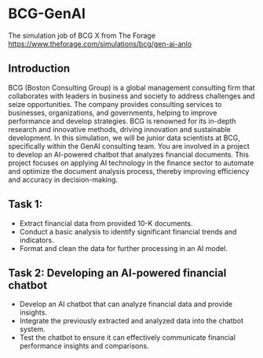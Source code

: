 # BCG-GenAI
The simulation job of BCG X from The Forage https://www.theforage.com/simulations/bcg/gen-ai-anlo
## Introduction
BCG (Boston Consulting Group) is a global management consulting firm that collaborates with leaders in business and society to address challenges and seize opportunities. The company provides consulting services to businesses, organizations, and governments, helping to improve performance and develop strategies. BCG is renowned for its in-depth research and innovative methods, driving innovation and sustainable development. 
In this simulation, we will be junior data scientists at BCG, specifically within the GenAI consulting team. You are involved in a project to develop an AI-powered chatbot that analyzes financial documents. This project focuses on applying AI technology in the finance sector to automate and optimize the document analysis process, thereby improving efficiency and accuracy in decision-making.
## Task 1:
* Extract financial data from provided 10-K documents.
* Conduct a basic analysis to identify significant financial trends and indicators.
* Format and clean the data for further processing in an AI model.
## Task 2: Developing an AI-powered financial chatbot
* Develop an AI chatbot that can analyze financial data and provide insights.
* Integrate the previously extracted and analyzed data into the chatbot system.
* Test the chatbot to ensure it can effectively communicate financial performance insights and comparisons.
